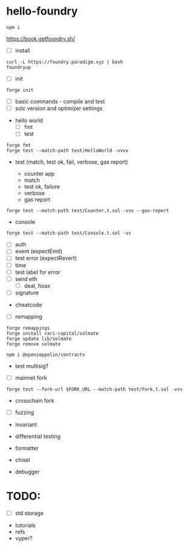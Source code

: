 # hello-foundry

```shell
npm i
```

https://book.getfoundry.sh/

- [ ] install

```shell
curl -L https://foundry.paradigm.xyz | bash
foundryup
```

- [ ] init

```shell
forge init
```

- [ ] basic commands - compile and test
- [ ] solc version and optimizer settings
- hello world
  - [ ] fmt
  - [ ] test

```shell
forge fmt
forge test --match-path test/HelloWorld -vvvv
```

- test (match, test ok, fail, verbose, gas report)

  - counter app
  - match
  - test ok, failure
  - verbose
  - gas report

```shell
forge test --match-path test/Counter.t.sol -vvv --gas-report
```

- console

```shell
forge test --match-path test/Console.t.sol -vv
```

- [ ] auth
- [ ] event (expectEmit)
- [ ] test error (expectRevert)
- [ ] time
- [ ] test label for error
- [ ] send eth
  - [ ] deal, hoax
- [ ] signature
- cheatcode
- [ ] remapping
```shell
forge remappings
forge install rari-capital/solmate
forge update lib/solmate
forge remove solmate

npm i @openzeppelin/contracts
```
- test multisig?
- [ ] mainnet fork
```shell
forge test --fork-url $FORK_URL --match-path test/Fork.t.sol -vvv
```
- crosschain fork
- [ ] fuzzing
- invariant
- differential testing

- formatter
- chisel
- debugger

# TODO:

- [ ] std storage
- tutorials
- refs
- vyper?
